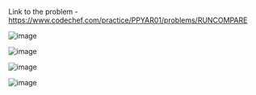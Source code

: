 Link to the problem - https://www.codechef.com/practice/PPYAR01/problems/RUNCOMPARE


![image](https://github.com/Haleshot/Competitive-Programming/assets/57552973/f5d8fbaa-a747-4426-990a-5bccae6bc30c)


![image](https://github.com/Haleshot/Competitive-Programming/assets/57552973/2626fe1c-ae7a-4070-b957-514d7d6baf6d)


![image](https://github.com/Haleshot/Competitive-Programming/assets/57552973/bf7f14e2-d025-43a8-b0cd-ed87504bd286)


![image](https://github.com/Haleshot/Competitive-Programming/assets/57552973/3e2f647f-a9a8-4986-a23f-3c12a4898b5d)
